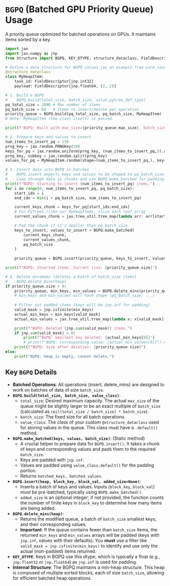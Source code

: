 # `BGPQ` (Batched GPU Priority Queue) Usage

A priority queue optimized for batched operations on GPUs. It maintains items sorted by a key.

```python
import jax
import jax.numpy as jnp
from Xtructure import BGPQ, KEY_DTYPE, xtructure_dataclass, FieldDescriptor

# Define a data structure for BGPQ values (as an example from core_concepts.md)
@xtructure_dataclass
class MyHeapItem:
    task_id: FieldDescriptor[jnp.int32]
    payload: FieldDescriptor[jnp.float64, (2, 2)]

# 1. Build a BGPQ
#    BGPQ.build(total_size, batch_size, value_pytree_def_type)
pq_total_size = 2000 # Max number of items
pq_batch_size = 64   # Items to insert/delete per operation
priority_queue = BGPQ.build(pq_total_size, pq_batch_size, MyHeapItem)
# Note: MyHeapItem (the class itself) is passed.

print(f"BGPQ: Built with max_size={priority_queue.max_size}, batch_size={priority_queue.batch_size}")

# 2. Prepare keys and values to insert
num_items_to_insert_pq = 150
prng_key = jax.random.PRNGKey(10)
keys_for_pq = jax.random.uniform(prng_key, (num_items_to_insert_pq,)).astype(KEY_DTYPE)
prng_key, subkey = jax.random.split(prng_key)
values_for_pq = MyHeapItem.random(shape=(num_items_to_insert_pq,), key=subkey)

# 3. Insert data into BGPQ in batches
#    BGPQ.insert expects keys and values to be shaped to pq_batch_size.
#    Loop through data in chunks and use BGPQ.make_batched for padding.
print(f"BGPQ: Starting to insert {num_items_to_insert_pq} items.")
for i in range(0, num_items_to_insert_pq, pq_batch_size):
    start_idx = i
    end_idx = min(i + pq_batch_size, num_items_to_insert_pq)

    current_keys_chunk = keys_for_pq[start_idx:end_idx]
    # For PyTrees (like our MyHeapItem), slice each leaf array
    current_values_chunk = jax.tree_util.tree_map(lambda arr: arr[start_idx:end_idx], values_for_pq)

    # Pad the chunk if it's smaller than pq_batch_size
    keys_to_insert, values_to_insert = BGPQ.make_batched(
        current_keys_chunk,
        current_values_chunk,
        pq_batch_size
    )
    
    priority_queue = BGPQ.insert(priority_queue, keys_to_insert, values_to_insert)

print(f"BGPQ: Inserted items. Current size: {priority_queue.size}")

# 4. Delete minimums (deletes a batch of batch_size items)
#    BGPQ.delete_mins(heap)
if priority_queue.size > 0:
    priority_queue, min_keys, min_values = BGPQ.delete_mins(priority_queue)
    # min_keys and min_values will have shape (pq_batch_size, ...)
    
    # Filter out padded items (keys will be jnp.inf for padding)
    valid_mask = jnp.isfinite(min_keys)
    actual_min_keys = min_keys[valid_mask]
    actual_min_values = jax.tree_util.tree_map(lambda x: x[valid_mask], min_values)

    print(f"BGPQ: Deleted {jnp.sum(valid_mask)} items.")
    if jnp.sum(valid_mask) > 0:
        print(f"BGPQ: Smallest key deleted: {actual_min_keys[0]}")
        # print(f"BGPQ: Corresponding value: {actual_min_values[0]}") # If you want to see the value
    print(f"BGPQ: Size after deletion: {priority_queue.size}")
else:
    print("BGPQ: Heap is empty, cannot delete.")
```

## Key `BGPQ` Details

*   **Batched Operations**: All operations (insert, delete_mins) are designed to work on batches of data of size `batch_size`.
*   **`BGPQ.build(total_size, batch_size, value_class)`**:
    *   `total_size`: Desired maximum capacity. The actual `max_size` of the queue might be slightly larger to be an exact multiple of `batch_size` (calculated as `ceil(total_size / batch_size) * batch_size`).
    *   `batch_size`: The fixed size for all batch operations.
    *   `value_class`: The *class* of your custom `@xtructure_dataclass` used for storing values in the queue. This class must have a `.default()` method.
*   **`BGPQ.make_batched(keys, values, batch_size)`**: (Static method)
    *   A crucial helper to prepare data for `BGPQ.insert()`. It takes a chunk of keys and corresponding values and pads them to the required `batch_size`.
    *   Keys are padded with `jnp.inf`.
    *   Values are padded using `value_class.default()` for the padding portion.
    *   Returns `batched_keys, batched_values`.
*   **`BGPQ.insert(heap, block_key, block_val, added_size=None)`**:
    *   Inserts a batch of keys and values. Inputs (`block_key`, `block_val`) *must* be pre-batched, typically using `BGPQ.make_batched()`.
    *   `added_size` is an optional integer; if not provided, the function counts the number of finite keys in `block_key` to determine how many items are being added.
*   **`BGPQ.delete_mins(heap)`**:
    *   Returns the modified queue, a batch of `batch_size` smallest keys, and their corresponding values.
    *   **Important**: If the queue contains fewer than `batch_size` items, the returned `min_keys` and `min_values` arrays will be padded (keys with `jnp.inf`, values with their defaults). You **must** use a filter like `valid_mask = jnp.isfinite(min_keys)` to identify and use only the actual (non-padded) items returned.
*   **`KEY_DTYPE`**: Keys in BGPQ use this dtype, which is typically a float (e.g., `jnp.float32` or `jnp.float64`) as `jnp.inf` is used for padding.
*   **Internal Structure**: The BGPQ maintains a min-heap structure. This heap is composed of multiple sorted blocks, each of size `batch_size`, allowing for efficient batched heap operations. 